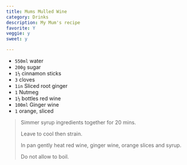```yaml
---
title: Mums Mulled Wine 
category: Drinks
description: My Mum's recipe
favorite: Y
veggie: y
sweet: y 

--- 
```

* `550ml` water
* `200g` sugar
* `1½` cinnamon sticks
* `3` cloves
* `1in` Sliced root ginger
* `1` Nutmeg
* `1½` bottles red wine
* `100ml` Ginger wine
* `1` orange, sliced
 
> Simmer syrup ingredients together for 20 mins.
>
> Leave to cool then strain.
>
> In pan gently heat red wine, ginger wine, orange slices and syrup.
>
> Do not allow to boil.